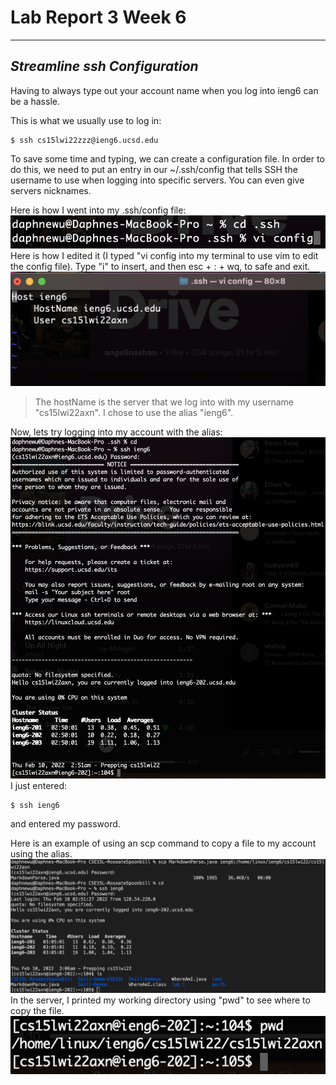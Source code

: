 # Lab Report 3 Week 6
---
## *Streamline ssh Configuration*
Having to always type out your account name when you log into ieng6 can be a hassle. 

This is what we usually use to log in:

```
$ ssh cs15lwi22zzz@ieng6.ucsd.edu
```
To save some time and typing, we can create a configuration file.
In order to do this, we need to put an entry in our ~/.ssh/config that tells SSH the username to use when logging into specific servers. You can even give servers nicknames. 

Here is how I went into my .ssh/config file:
![Image](photos/ssh.png)
Here is how I edited it (I typed "vi config into my terminal to use vim to edit the config file). Type "i" to insert, and then esc + : + wq, to safe and exit. 
![Image](photos/viconfig.png)
> The hostName is the server that we log into with my username "cs15lwi22axn". I chose to use the alias "ieng6".

Now, lets try logging into my account with the alias:
![Image](photos/sshieng6.png)
I just entered:
```
$ ssh ieng6
```
and entered my password. 

Here is an example of using an scp command to copy a file to my account using the alias.
![Image](photos/scpfile.png)
In the server, I printed my working directory using "pwd" to see where to copy the file.
![Image](photos/pwd.png)
